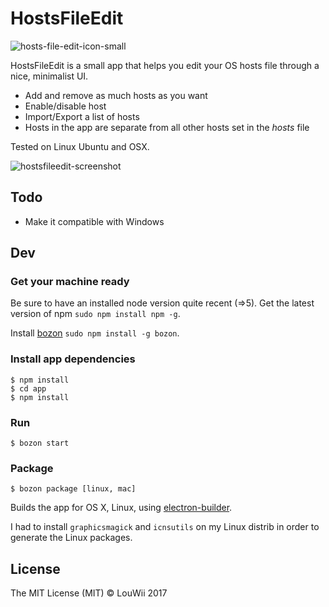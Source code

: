 # HostsFileEdit

![hosts-file-edit-icon-small](https://cloud.githubusercontent.com/assets/2750789/23343095/d04cfeee-fc1a-11e6-9d82-fc79f530689b.png)

HostsFileEdit is a small app that helps you edit your OS hosts file through a nice, minimalist UI.

* Add and remove as much hosts as you want
* Enable/disable host
* Import/Export a list of hosts
* Hosts in the app are separate from all other hosts set in the *hosts* file

Tested on Linux Ubuntu and OSX.

![hostsfileedit-screenshot](https://cloud.githubusercontent.com/assets/2750789/23343075/66ead872-fc1a-11e6-87cc-be2649be8032.png)

## Todo

* Make it compatible with Windows

## Dev

### Get your machine ready

Be sure to have an installed node version quite recent (=>5). Get the latest version of npm `sudo npm install npm -g`.

Install [bozon](https://github.com/railsware/bozon) `sudo npm install -g bozon`.

### Install app dependencies

```
$ npm install
$ cd app
$ npm install
```

### Run

```
$ bozon start
```

### Package

```
$ bozon package [linux, mac]
```

Builds the app for OS X, Linux, using [electron-builder](https://github.com/electron-userland/electron-builder).

I had to install `graphicsmagick` and `icnsutils` on my Linux distrib in order to generate the Linux packages.

## License

The MIT License (MIT) © LouWii 2017
